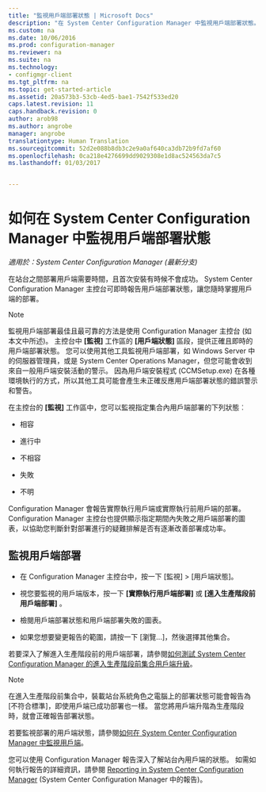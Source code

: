 ```yaml
---
title: "監視用戶端部署狀態 | Microsoft Docs"
description: "在 System Center Configuration Manager 中監視用戶端部署狀態。"
ms.custom: na
ms.date: 10/06/2016
ms.prod: configuration-manager
ms.reviewer: na
ms.suite: na
ms.technology:
- configmgr-client
ms.tgt_pltfrm: na
ms.topic: get-started-article
ms.assetid: 20a573b3-53cb-4ed5-bae1-7542f533ed20
caps.latest.revision: 11
caps.handback.revision: 0
author: arob98
ms.author: angrobe
manager: angrobe
translationtype: Human Translation
ms.sourcegitcommit: 52d2e088b8db3c2e9a0af640ca3db72b9fd7af60
ms.openlocfilehash: 0ca218e4276699dd9029308e1d8ac524563da7c5
ms.lasthandoff: 01/03/2017


---
```

# <a name="how-to-monitor-client-deployment-status-in-system-center-configuration-manager"></a>如何在 System Center Configuration Manager 中監視用戶端部署狀態

*適用於：System Center Configuration Manager (最新分支)*

在站台之間部署用戶端需要時間，且首次安裝有時候不會成功。 System Center Configuration Manager 主控台可即時報告用戶端部署狀態，讓您隨時掌握用戶端的部署。  

> [!NOTE]  
>  監視用戶端部署最佳且最可靠的方法是使用 Configuration Manager 主控台 (如本文中所述)。 主控台中 **[監視]** 工作區的 **[用戶端狀態]** 區段，提供正確且即時的用戶端部署狀態。 您可以使用其他工具監視用戶端部署，如 Windows Server 中的伺服器管理員，或是 System Center Operations Manager，但您可能會收到來自一般用戶端安裝活動的警示。 因為用戶端安裝程式 (CCMSetup.exe) 在各種環境執行的方式，所以其他工具可能會產生未正確反應用戶端部署狀態的錯誤警示和警告。  

 在主控台的 **[監視]** 工作區中，您可以監視指定集合內用戶端部署的下列狀態︰  

-   相容  

-   進行中  

-   不相容  

-   失敗  

-   不明  

 Configuration Manager 會報告實際執行用戶端或實際執行前用戶端的部署。 Configuration Manager 主控台也提供顯示指定期間內失敗之用戶端部署的圖表，以協助您判斷針對部署進行的疑難排解是否有逐漸改善部署成功率。  

## <a name="to-monitor-client-deployments"></a>監視用戶端部署  

-   在 Configuration Manager 主控台中，按一下 [監視] > [用戶端狀態]。  

-   視您要監視的用戶端版本，按一下 **[實際執行用戶端部署]** 或 **[進入生產階段前用戶端部署]** 。  

-   檢閱用戶端部署狀態和用戶端部署失敗的圖表。  

-   如果您想要變更報告的範圍，請按一下 [瀏覽...]，然後選擇其他集合。  

 若要深入了解進入生產階段前的用戶端部署，請參閱[如何測試 System Center Configuration Manager 的進入生產階段前集合用戶端升級](../../../core/clients/manage/upgrade/test-client-upgrades.md)。

 > [!NOTE]
 > 在進入生產階段前集合中，裝載站台系統角色之電腦上的部署狀態可能會報告為 [不符合標準]，即使用戶端已成功部署也一樣。 當您將用戶端升階為生產階段時，就會正確報告部署狀態。   

 若要監視部署的用戶端狀態，請參閱[如何在 System Center Configuration Manager 中監視用戶端](../../../core/clients/manage/monitor-clients.md)。  

 您可以使用 Configuration Manager 報告深入了解站台內用戶端的狀態。 如需如何執行報告的詳細資訊，請參閱 [Reporting in System Center Configuration Manager](../../../core/servers/manage/reporting.md) (System Center Configuration Manager 中的報告)。  

